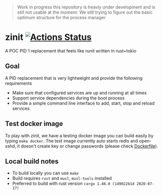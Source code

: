 > Work in progress
this repository is heavly under development and is still not usable at the moment. We still trying to figure out the basic optimum structure for the process manager

# zinit [![Actions Status](https://github.com/threefoldtech/zosv2/workflows/build/badge.svg)](https://github.com/threefoldtech/zinit/actions)
A POC PID 1 replacement that feels like runit written in rust+tokio

## Goal
A PID replacement that is very lightweight and provide the following requirements
- Make sure that configured services are up and running at all times
- Support service dependencies during the boot process
- Provide a simple command line interface to add, start, stop and reload services

## Test docker image
To play with zinit, we have a testing docker image you can build easily by typing `make docker`.
The test image currently auto starts redis and open-sshd, it doesn't create key or change passwords (please check [Dockerfile](Dockerfile)).

## Local build notes
- To build locally you can use `make` 
- Build requires `rust` and `musl`, `musl-tools` installed
- Preferred to build with rust version `cargo 1.46.0 (149022b1d 2020-07-17)`
